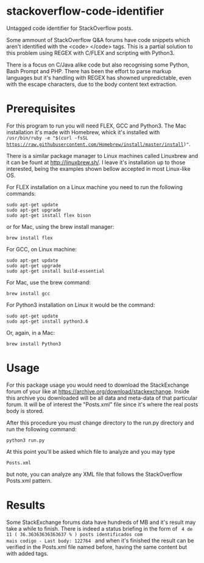 # stackoverflow-code-identifier
Untagged code identifier for StackOverflow posts.

Some ammount of StackOverflow Q&A forums have code snippets which aren't identified with the &lt;code&gt; &lt;/code&gt; tags. This is a partial solution to this problem using REGEX with C/FLEX and scripting with Python3.

There is a focus on C/Java alike code but also recognising some Python, Bash Prompt and PHP. There has been the effort to parse markup languages but it's handling with REGEX has showned unpredictable, even with the escape characters, due to the body content text extraction.

# Prerequisites

For this program to run you will need FLEX, GCC and Python3.
The Mac installation it's made with Homebrew, whick it's installed with  
<code>/usr/bin/ruby -e "$(curl -fsSL https://raw.githubusercontent.com/Homebrew/install/master/install)"</code>. 

There is a similar package manager to Linux machines called Linuxbrew and it can be fount at http://linuxbrew.sh/. I leave it's installation up to those interested, being the examples shown bellow accepted in most Linux-like OS.


For FLEX installation on a Linux machine you need to run the following commands:
  ```
  sudo apt-get update 
  sudo apt-get upgrade 
  sudo apt-get install flex bison
  ```
  or for Mac, using the brew install manager:
  ```
  brew install flex
  ```


For GCC, on Linux machine:
  ```
  sudo apt-get update
  sudo apt-get upgrade
  sudo apt-get install build-essential
  ```
  For Mac, use the brew command:
  ``` 
  brew install gcc
  ```


For Python3 installation on Linux it would be the command:
  ```
  sudo apt-get update
  sudo apt-get install python3.6
  ```
  Or, again, in a Mac:
  ```
  brew install Python3
  ```


# Usage

For this package usage you would need to download the StackExchange forum of your like at https://archive.org/download/stackexchange. Inside this archive you downloaded will be all data and meta-data of that particular forum. It will be of interest the "Posts.xml" file since it's where the real posts body is stored. 

After this procedure you must change directory to the run.py directory and run the following command:
```
python3 run.py
```
At this point you'll be asked which file to analyze and you may type
``` 
Posts.xml
```
but note, you can analyze any XML file that follows the StackOverflow Posts.xml pattern.

# Results
Some StackExchange forums data have hundreds of MB and it's result may take a while to finish. There is indeed a status briefing in the form of <code> 4  de  11  ( 36.36363636363637 % ) posts identificados com mais codigo - Last body:  122764  </code> and when it's finished the result can be verified in the Posts.xml file named before, having the same content but with added tags.


